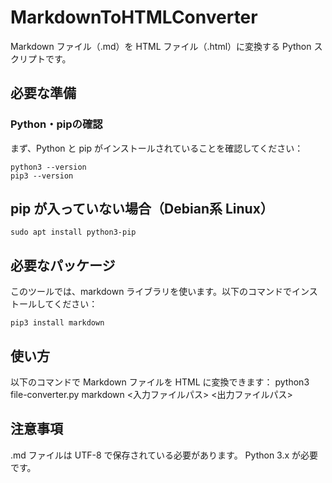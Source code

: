 # MarkdownToHTMLConverter
Markdown ファイル（.md）を HTML ファイル（.html）に変換する Python スクリプトです。

## 必要な準備
### Python・pipの確認
まず、Python と pip がインストールされていることを確認してください：
```
python3 --version
pip3 --version
```

## pip が入っていない場合（Debian系 Linux）
```
sudo apt install python3-pip
```

## 必要なパッケージ
このツールでは、markdown ライブラリを使います。以下のコマンドでインストールしてください：
```
pip3 install markdown
```

## 使い方
以下のコマンドで Markdown ファイルを HTML に変換できます：
python3 file-converter.py markdown <入力ファイルパス> <出力ファイルパス>

## 注意事項
.md ファイルは UTF-8 で保存されている必要があります。
Python 3.x が必要です。
